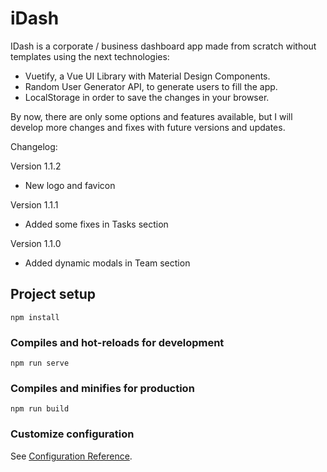 # iDash

IDash is a corporate / business dashboard app made from scratch without templates using the next technologies:

* Vuetify, a Vue UI Library with Material Design Components.
* Random User Generator API, to generate users to fill the app.
* LocalStorage in order to save the changes in your browser.

By now, there are only some options and features available, but I will develop more changes and fixes with future versions and updates.

Changelog:

Version 1.1.2

* New logo and favicon

Version 1.1.1

* Added some fixes in Tasks section

Version 1.1.0

* Added dynamic modals in Team section

## Project setup
```
npm install
```

### Compiles and hot-reloads for development
```
npm run serve
```

### Compiles and minifies for production
```
npm run build
```

### Customize configuration
See [Configuration Reference](https://cli.vuejs.org/config/).
